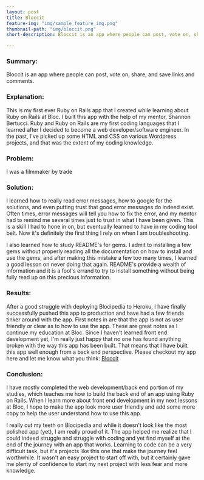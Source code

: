 ```yaml
---
layout: post
title: Bloccit
feature-img: "img/sample_feature_img.png"
thumbnail-path: "img/bloccit.png"
short-description: Bloccit is an app where people can post, vote on, share, and save links and comments.

---
```

### Summary:
Bloccit is an app where people can post, vote on, share, and save links and comments.

### Explanation:
This is my first ever Ruby on Rails app that I created while learning about Ruby on Rails at Bloc.  I built this app with the help of my mentor, Shannon Bertucci.  Ruby and Ruby on Rails are my first coding languages that I learned after I decided to become a web developer/software engineer.  In the past, I've picked up some HTML and CSS on various Wordpress projects, and that was the extent of my coding knowledge.

### Problem:
I was a filmmaker by trade

### Solution:
I learned how to really read error messages, how to google for the solutions, and even putting trust that good error messages do indeed exist.  Often times, error messages will tell you how to fix the error, and my mentor had to remind me several times just to trust in what I have been given.  This is a skill I had to hone in on, but eventually learned to have in my coding tool belt.  Now it's definitely the first thing I rely on when I am troubleshooting.

I also learned how to study README's for gems.  I admit to installing a few gems without properly reading all the documentation on how to install and use the gems, and after making this mistake a few too many times, I learned a good lesson on never doing that again.  README's provide a wealth of information and it is a fool's errand to try to install something without being fully read up on this precious information.

### Results:
After a good struggle with deploying Blocipedia to Heroku, I have finally successfully pushed this app to production and have had a few friends tinker around with the app.  First notes in are that the app is not as user friendly or clear as to how to use the app.  These are great notes as I continue my education at Bloc.  Since I haven't learned front end development yet, I'm really just happy that no one has found anything broken with the way this app has been built.  That means that I have built this app well enough from a back end perspective.  Please checkout my app here and let me know what you think: [Bloccit](https://intense-brushlands-91999.herokuapp.com/)

### Conclusion:
I have mostly completed the web development/back end portion of my studies, which teaches me how to build the back end of an app using Ruby on Rails.  When I learn more about front end development in my next lessons at Bloc, I hope to make the app look more user friendly and add some more copy to help the user understand how to use this app.

I really cut my teeth on Blocipedia and while it doesn't look like the most polished app (yet), I am really proud of it.  The app helped me realize that I could indeed struggle and struggle with coding and yet find myself at the end of the journey with an app that works.  Learning to code can be a very difficult task, but it's projects like this one that make the journey feel worthwhile.  It wasn't an easy project to start off with, but it certainly gave me plenty of confidence to start my next project with less fear and more knowledge.
